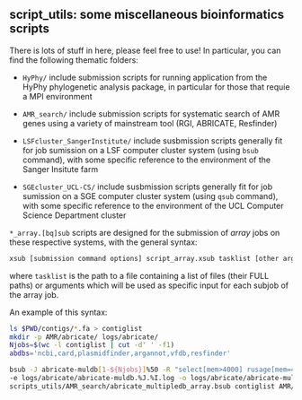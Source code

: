 ## script_utils: some miscellaneous bioinformatics scripts

There is lots of stuff in here, please feel free to use! In particular, you can find the following thematic folders:

- `HyPhy/` include submission scripts for running application from the HyPhy phylogenetic analysis package, in particular for those that requie a MPI environment
- `AMR_search/` include submission scripts for systematic search of AMR genes using a variety of mainstream tool (RGI, ABRICATE, Resfinder)

- `LSFcluster_SangerInstitute/` include susbmission scripts generally fit for job sumission on a LSF computer cluster system (using `bsub` command), with some specific reference to the environment of the Sanger Insitute farm
- `SGEcluster_UCL-CS/` include susbmission scripts generally fit for job sumission on a SGE computer cluster system (using `qsub` command), with some specific reference to the environment of the UCL Computer Science Department cluster

`*_array.[bq]sub` scripts are designed for the submission of *array* jobs on these respective systems, with the general syntax:
```sh
xsub [submission command options] script_array.xsub tasklist [other arguments]
```
where `tasklist` is the path to a file containing a list of files (their FULL paths) or arguments which will be used as specific input for each subjob of the array job.

An example of this syntax:
```sh
ls $PWD/contigs/*.fa > contiglist
mkdir -p AMR/abricate/ logs/abricate/
Njobs=$(wc -l contiglist | cut -d' ' -f1)
abdbs='ncbi,card,plasmidfinder,argannot,vfdb,resfinder'

bsub -J abricate-muldb[1-${Njobs}]%50 -R "select[mem>4000] rusage[mem=4000]" -M4000 -q normal \
-e logs/abricate/abricate-muldb.%J.%I.log -o logs/abricate/abricate-muldb.%J.%I.log \
scripts_utils/AMR_search/abricate_multipledb_array.bsub contiglist AMR/abricate/ "${abdbs}"
```
